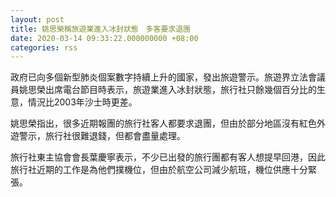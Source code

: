 ```yaml
---
layout: post
title: 姚思榮稱旅遊業進入冰封狀態　多客要求退團
date: 2020-03-14 09:33:22.000000000 +08:00
categories: rss
---
```


政府已向多個新型肺炎個案數字持續上升的國家，發出旅遊警示。旅遊界立法會議員姚思榮出席電台節目時表示，旅遊業進入冰封狀態，旅行社只餘幾個百分比的生意，情況比2003年沙士時更差。

姚思榮指出，很多近期報團的旅行社客人都要求退團，但由於部分地區沒有紅色外遊警示，旅行社很難退錢，但都會盡量處理。

旅行社東主協會會長葉慶寧表示，不少已出發的旅行團都有客人想提早回港，因此旅行社近期的工作是為他們撲機位，但由於航空公司減少航班，機位供應十分緊張。
